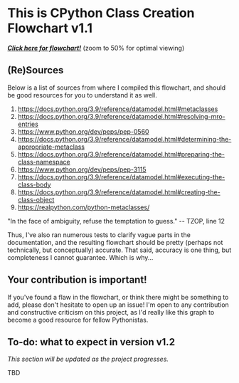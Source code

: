 # This is CPython Class Creation Flowchart v1.1
[***Click here for flowchart!***](https://docs.google.com/presentation/d/16c3ErFZ8a5YHwF_ERErGQ23jyWgsj6s8v1Z1HD3iewg/) (zoom to 50% for optimal viewing)

## (Re)Sources
Below is a list of sources from where I compiled this flowchart, and should be good resources for you to understand it as well.

1. https://docs.python.org/3.9/reference/datamodel.html#metaclasses
2. https://docs.python.org/3.9/reference/datamodel.html#resolving-mro-entries
3. https://www.python.org/dev/peps/pep-0560
4. https://docs.python.org/3.9/reference/datamodel.html#determining-the-appropriate-metaclass
5. https://docs.python.org/3.9/reference/datamodel.html#preparing-the-class-namespace
6. https://www.python.org/dev/peps/pep-3115
7. https://docs.python.org/3.9/reference/datamodel.html#executing-the-class-body
8. https://docs.python.org/3.9/reference/datamodel.html#creating-the-class-object
9. https://realpython.com/python-metaclasses/

"In the face of ambiguity, refuse the temptation to guess." -- TZOP, line 12

Thus, I've also ran numerous tests to clarify vague parts in the documentation, and the resulting flowchart should be pretty (perhaps not technically, but conceptually) accurate. That said, accuracy is one thing, but completeness I cannot guarantee. Which is why...

## Your contribution is important!
If you've found a flaw in the flowchart, or think there might be something to add, please don't hesitate to open up an issue! I'm open to any contribution and constructive criticism on this project, as I'd really like this graph to become a good resource for fellow Pythonistas.

## To-do: what to expect in version v1.2
*This section will be updated as the project progresses.*

TBD

